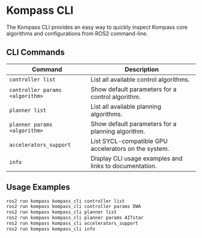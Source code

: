 # Kompass CLI

The Kompass CLI provides an easy way to quickly inspect Kompass core algorithms and configurations from ROS2 command-line.

## CLI Commands

| Command                         | Description                                            |
| ------------------------------- | ------------------------------------------------------ |
| `controller list`               | List all available control algorithms.                 |
| `controller params <algorithm>` | Show default parameters for a control algorithm.       |
| `planner list`                  | List all available planning algorithms.                |
| `planner params <algorithm>`    | Show default parameters for a planning algorithm.      |
| `accelerators_support`          | List SYCL-compatible GPU accelerators on the system.   |
| `info`                          | Display CLI usage examples and links to documentation. |


## Usage Examples

```bash
ros2 run kompass kompass_cli controller list
ros2 run kompass kompass_cli controller params DWA
ros2 run kompass kompass_cli planner list
ros2 run kompass kompass_cli planner params AITstar
ros2 run kompass kompass_cli accelerators_support
ros2 run kompass kompass_cli info
```
